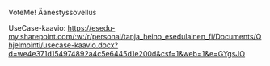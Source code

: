 VoteMe! Äänestyssovellus

UseCase-kaavio:
https://esedu-my.sharepoint.com/:w:/r/personal/tanja_heino_esedulainen_fi/Documents/Ohjelmointi/usecase-kaavio.docx?d=we4e371d154974892a4c5e6445d1e200d&csf=1&web=1&e=GYgsJO
